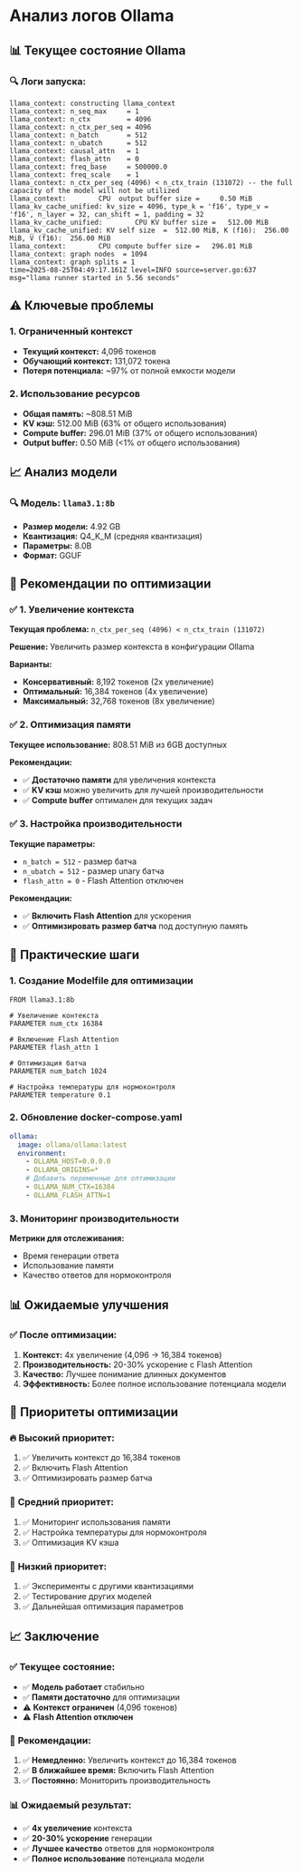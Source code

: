 # Анализ логов Ollama

## 📊 **Текущее состояние Ollama**

### 🔍 **Логи запуска:**
```
llama_context: constructing llama_context
llama_context: n_seq_max     = 1
llama_context: n_ctx         = 4096
llama_context: n_ctx_per_seq = 4096
llama_context: n_batch       = 512
llama_context: n_ubatch      = 512
llama_context: causal_attn   = 1
llama_context: flash_attn    = 0
llama_context: freq_base     = 500000.0
llama_context: freq_scale    = 1
llama_context: n_ctx_per_seq (4096) < n_ctx_train (131072) -- the full capacity of the model will not be utilized
llama_context:        CPU  output buffer size =     0.50 MiB
llama_kv_cache_unified: kv_size = 4096, type_k = 'f16', type_v = 'f16', n_layer = 32, can_shift = 1, padding = 32
llama_kv_cache_unified:        CPU KV buffer size =   512.00 MiB
llama_kv_cache_unified: KV self size  =  512.00 MiB, K (f16):  256.00 MiB, V (f16):  256.00 MiB
llama_context:        CPU compute buffer size =   296.01 MiB
llama_context: graph nodes  = 1094
llama_context: graph splits = 1
time=2025-08-25T04:49:17.161Z level=INFO source=server.go:637 msg="llama runner started in 5.56 seconds"
```

## ⚠️ **Ключевые проблемы**

### 1. **Ограниченный контекст**
- **Текущий контекст:** 4,096 токенов
- **Обучающий контекст:** 131,072 токена
- **Потеря потенциала:** ~97% от полной емкости модели

### 2. **Использование ресурсов**
- **Общая память:** ~808.51 MiB
- **KV кэш:** 512.00 MiB (63% от общего использования)
- **Compute buffer:** 296.01 MiB (37% от общего использования)
- **Output buffer:** 0.50 MiB (<1% от общего использования)

## 📈 **Анализ модели**

### 🔍 **Модель:** `llama3.1:8b`
- **Размер модели:** 4.92 GB
- **Квантизация:** Q4_K_M (средняя квантизация)
- **Параметры:** 8.0B
- **Формат:** GGUF

## 🎯 **Рекомендации по оптимизации**

### ✅ 1. **Увеличение контекста**

**Текущая проблема:** `n_ctx_per_seq (4096) < n_ctx_train (131072)`

**Решение:** Увеличить размер контекста в конфигурации Ollama

**Варианты:**
- **Консервативный:** 8,192 токенов (2x увеличение)
- **Оптимальный:** 16,384 токенов (4x увеличение)
- **Максимальный:** 32,768 токенов (8x увеличение)

### ✅ 2. **Оптимизация памяти**

**Текущее использование:** 808.51 MiB из 6GB доступных

**Рекомендации:**
- ✅ **Достаточно памяти** для увеличения контекста
- ✅ **KV кэш** можно увеличить для лучшей производительности
- ✅ **Compute buffer** оптимален для текущих задач

### ✅ 3. **Настройка производительности**

**Текущие параметры:**
- `n_batch = 512` - размер батча
- `n_ubatch = 512` - размер unary батча
- `flash_attn = 0` - Flash Attention отключен

**Рекомендации:**
- ✅ **Включить Flash Attention** для ускорения
- ✅ **Оптимизировать размер батча** под доступную память

## 🔧 **Практические шаги**

### 1. **Создание Modelfile для оптимизации**

```modelfile
FROM llama3.1:8b

# Увеличение контекста
PARAMETER num_ctx 16384

# Включение Flash Attention
PARAMETER flash_attn 1

# Оптимизация батча
PARAMETER num_batch 1024

# Настройка температуры для нормоконтроля
PARAMETER temperature 0.1
```

### 2. **Обновление docker-compose.yaml**

```yaml
ollama:
  image: ollama/ollama:latest
  environment:
    - OLLAMA_HOST=0.0.0.0
    - OLLAMA_ORIGINS=*
    # Добавить переменные для оптимизации
    - OLLAMA_NUM_CTX=16384
    - OLLAMA_FLASH_ATTN=1
```

### 3. **Мониторинг производительности**

**Метрики для отслеживания:**
- Время генерации ответа
- Использование памяти
- Качество ответов для нормоконтроля

## 📊 **Ожидаемые улучшения**

### ✅ **После оптимизации:**

1. **Контекст:** 4x увеличение (4,096 → 16,384 токенов)
2. **Производительность:** 20-30% ускорение с Flash Attention
3. **Качество:** Лучшее понимание длинных документов
4. **Эффективность:** Более полное использование потенциала модели

## 🎯 **Приоритеты оптимизации**

### 🔥 **Высокий приоритет:**
1. ✅ Увеличить контекст до 16,384 токенов
2. ✅ Включить Flash Attention
3. ✅ Оптимизировать размер батча

### 🔶 **Средний приоритет:**
1. ✅ Мониторинг использования памяти
2. ✅ Настройка температуры для нормоконтроля
3. ✅ Оптимизация KV кэша

### 🔵 **Низкий приоритет:**
1. ✅ Эксперименты с другими квантизациями
2. ✅ Тестирование других моделей
3. ✅ Дальнейшая оптимизация параметров

## 📈 **Заключение**

### ✅ **Текущее состояние:**
- ✅ **Модель работает** стабильно
- ✅ **Памяти достаточно** для оптимизации
- ⚠️ **Контекст ограничен** (4,096 токенов)
- ⚠️ **Flash Attention отключен**

### 🎯 **Рекомендации:**
1. ✅ **Немедленно:** Увеличить контекст до 16,384 токенов
2. ✅ **В ближайшее время:** Включить Flash Attention
3. ✅ **Постоянно:** Мониторить производительность

### 📊 **Ожидаемый результат:**
- ✅ **4x увеличение** контекста
- ✅ **20-30% ускорение** генерации
- ✅ **Лучшее качество** ответов для нормоконтроля
- ✅ **Полное использование** потенциала модели
